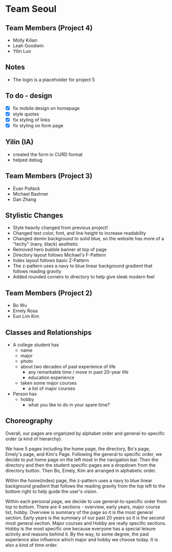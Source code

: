 
# Team Seoul

## Team Members (Project 4)
- Molly Kilian
- Leah Goodwin
- Yilin Luo

## Notes
- The login is a placeholder for project 5

## To do - design
- [x] fix mobile design on homepage
- [x] style quotes
- [x] fix styling of links
- [x] fix styling on form page

## Yilin (IA)

- created the form in CURD format
- helped debug

## Team Members (Project 3)
- Evan Pollack
- Michael Bashner
- Dan Zhang

## Stylistic Changes
- Style heavily changed from previous project!
- Changed text color, font, and line height to increase readability
- Changed denim background to solid blue, so the website has more of a "techy" (navy, black) aesthetic
- Removed hero bubble banner at top of page
- Directory layout follows Michael's F-Pattern
- Index layout follows basic Z-Pattern
- The z-pattern uses a navy to blue linear background gradient that follows reading gravity
- Added rounded corners to directory to help give sleek modern feel

## Team Members (Project 2)
- Bo Wu
- Emely Rosa
- Eun Lim Kim


## Classes and Relationships
- A college student has 
	- name 
	- major 
	- photo 
	- about two decades of past experience of life
		- any remarkable time / move in past 20-year life
		- education experience
	- taken some major courses
		- a list of major courses
- Person has 
	- hobby
		- what you like to do in your spare time? 

## Choreography
Overall, our pages are organized by alphabet order and general-to-specific order (a kind of hierarchy).

We have 5 pages including the home page, the directory, Bo's page, Emely's page, and Kim's Page. Following the general to specific order, we decide to put home page on the left most in the navigation bar. Then the directory and then the student specific pages are a dropdown from the directory button. Then Bo, Emely, Kim are arranged in alphabetic order.  

Within the home(index) page, the z-pattern uses a navy to blue linear background gradient that follows the reading gravity from the top left to the bottom right to help guide the user's vision.

Within each personal page, we decide to use general-to-specific order from top to bottom. There are 4 sections - overview, early years, major course list, hobby. Overview is summary of the page so it is the most general section. Early years is the summary of our past 20 years so it is the second most general section. Major courses and Hobby are really specific sections. Hobby is the most specific one because everyone has a special leisure activity and reasons behind it. By the way, to some degree, the past experience also influence which major and hobby we choose today. It is also a kind of time order.
